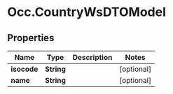 # Occ.CountryWsDTOModel

## Properties
Name | Type | Description | Notes
------------ | ------------- | ------------- | -------------
**isocode** | **String** |  | [optional] 
**name** | **String** |  | [optional] 


